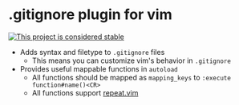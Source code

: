 # .gitignore plugin for vim

[![This project is considered stable](https://img.shields.io/badge/status-stable-success.svg)](https://benknoble.github.io/status/stable/)

- Adds syntax and filetype to `.gitignore` files
  - This means you can customize vim's behavior in `.gitignore`
- Provides useful mappable functions in `autoload`
  - All functions should be mapped as `mapping_keys` to `:execute
    function#name()<CR>`
  - All functions support [repeat.vim](https://github.com/tpope/vim-repeat)
